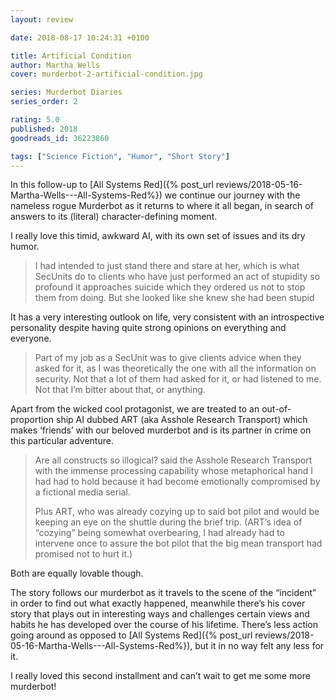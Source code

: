 ```yaml
---
layout: review

date: 2018-08-17 10:24:31 +0100

title: Artificial Condition
author: Martha Wells
cover: murderbot-2-artificial-condition.jpg

series: Murderbot Diaries
series_order: 2

rating: 5.0
published: 2018
goodreads_id: 36223860

tags: ["Science Fiction", "Humor", "Short Story"]
---
```


In this follow-up to [All Systems Red]({% post_url reviews/2018-05-16-Martha-Wells---All-Systems-Red%}) we continue our journey with the nameless rogue Murderbot as it returns to where it all began, in search of answers to its (literal) character-defining moment.

<!--more-->

I really love this timid, awkward AI, with its own set of issues and its dry humor.

> I had intended to just stand there and stare at her, which is what SecUnits do to clients who have just performed an act of stupidity so profound it approaches suicide which they ordered us not to stop them from doing. But she looked like she knew she had been stupid

It has a very interesting outlook on life, very consistent with an introspective personality despite having quite strong opinions on everything and everyone.

> Part of my job as a SecUnit was to give clients advice when they asked for it, as I was theoretically the one with all the information on security. Not that a lot of them had asked for it, or had listened to me. Not that I’m bitter about that, or anything.

Apart from the wicked cool protagonist, we are treated to an out-of-proportion ship AI dubbed ART (aka Asshole Research Transport) which makes ‘friends’ with our beloved murderbot and is its partner in crime on this particular adventure.

> Are all constructs so illogical? said the Asshole Research Transport with the immense processing capability whose metaphorical hand I had had to hold because it had become emotionally compromised by a fictional media serial.
>
> Plus ART, who was already cozying up to said bot pilot and would be keeping an eye on the shuttle during the brief trip. (ART’s idea of “cozying” being somewhat overbearing, I had already had to intervene once to assure the bot pilot that the big mean transport had promised not to hurt it.)

Both are equally lovable though.

The story follows our murderbot as it travels to the scene of the “incident” in order to find out what exactly happened, meanwhile there’s his cover story that plays out in interesting ways and challenges certain views and habits he has developed over the course of his lifetime. There’s less action going around as opposed to [All Systems Red]({% post_url reviews/2018-05-16-Martha-Wells---All-Systems-Red%}), but it in no way felt any less for it.

I really loved this second installment and can’t wait to get me some more murderbot!
